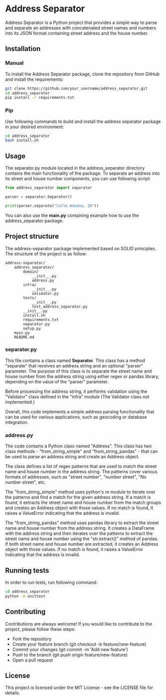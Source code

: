 # Address Separator
Address Separator is a Python project that provides a simple way to parse and separate an addresses  with concatenated 
street names and numbers into its JSON format containing street address and the house number.

## Installation
### Manual
To install the Address Separator package, clone the repository from GitHub and install the requirements:
```bash
git clone https://github.com/your_username/address_separator.git
cd address_separator
pip install -r requirements.txt
```

### Pip
Use following commands to build and install the address separator package in your desired environment:
```bash
cd address_separator
bash install.sh
```

## Usage
The separator.py module located in the address_separator directory contains the main functionality of the package. 
To separate an address into its street and house number components, you can use following script:
```python
from address_separator import separator

parser = separator.Separator()

print(parser.separate("Calle Aduana, 29"))
```

You can also use the **main.py** containing example how to use the address_separator package.

## Project structure
The address-separator package implemented based on SOLID principles. The structure of the project is as follow:
```
address-separator/
    address_separator/
        domain/
            __init__.py
            address.py
        infra/
            __init__.py
            validator.py
        tests/
            __init__.py
            test_address_separator.py
        __init__.py
        install.sh
        requirements.txt
        separator.py
        setup.py
    main.py
    README.md
```

### separator.py
This file contains a class named **Separator**. This class has a method "separate" that receives an address string and an optional "parser" parameter.
The purpose of this class is to separate the street name and house number from the address string using either regex or pandas library, depending on the value of the "parser" parameter.

Before processing the address string, it performs validation using the "Validator" class defined in the "infra" module (The Validator class not implemented.)

Overall, this code implements a simple address parsing functionality that can be used for various applications, such as geocoding or database integration.

### address.py
The code contains a Python class named "Address". This class has two class methods - "from_string_simple" and "from_string_pandas" - that can be used to parse an address string and create an Address object.

The class defines a list of regex patterns that are used to match the street name and house number in the address string. The patterns cover various formats of addresses, such as "street number", "number street", "No number street", etc.

The "from_string_simple" method uses python's re module to iterate over the patterns and find a match for the given address string. If a match is found, it extracts the street name and house number from the match groups and creates an Address object with those values. If no match is found, it raises a ValueError indicating that the address is invalid.

The "from_string_pandas" method uses pandas library to extract the street name and house number from the address string. It creates a DataFrame with the address string and then iterates over the patterns to extract the street name and house number using the "str.extract()" method of pandas. If both street name and house number are extracted, it creates an Address object with those values. If no match is found, it raises a ValueError indicating that the address is invalid.

## Running tests
In order to run tests, run following command:

```bash
cd address_separator
python -m unittest
```

## Contributing
Contributions are always welcome! If you would like to contribute to the project, please follow these steps:

 - Fork the repository
 - Create your feature branch (git checkout -b feature/new-feature)
 - Commit your changes (git commit -m 'Add new feature')
 - Push to the branch (git push origin feature/new-feature)
 - Open a pull request

## License
This project is licensed under the MIT License - see the LICENSE file for details.
